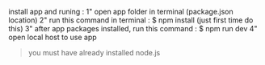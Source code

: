 install app and runing :
1" open app folder in terminal (package.json location)
2" run this command in terminal : $ npm install  (just first time do this)
3" after app packages installed, run this command : $ npm run dev 
4" open local host to use app
> you must have already installed node.js
